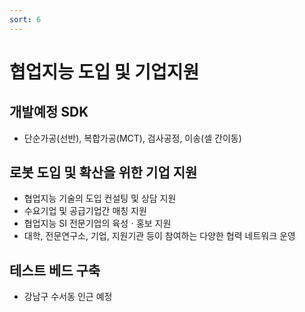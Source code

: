 ```yaml
---
sort: 6
---
```


# 협업지능 도입 및 기업지원

## 개발예정 SDK
- 단순가공(선반), 복합가공(MCT), 검사공정, 이송(셀 간이동)

## 로봇 도입 및 확산을 위한 기업 지원
- 협업지능 기술의 도입 컨설팅 및 상담 지원
- 수요기업 및 공급기업간 매칭 지원
- 협업지능 SI 전문기업의 육성ㆍ홍보 지원
- 대학, 전문연구소, 기업, 지원기관 등이 참여하는 다양한 협력 네트워크 운영

## 테스트 베드 구축
- 강남구 수서동 인근 예정